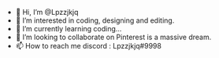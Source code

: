 - 👋 Hi, I’m @Lpzzjkjq
- 👀 I’m interested in coding, designing and editing.
- 🌱 I’m currently learning coding...
- 💞️ I’m looking to collaborate on Pinterest is a massive dream.
- 📫 How to reach me discord : Lpzzjkjq#9998

<!---
Lpzzjkjq/Lpzzjkjq is a ✨ special ✨ repository because its `README.md` (this file) appears on your GitHub profile.
You can click the Preview link to take a look at your changes.
--->
